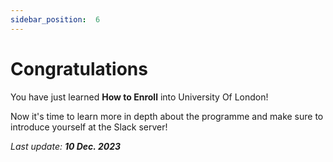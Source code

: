 ```yaml
---
sidebar_position:  6
---
```


# Congratulations

You have just learned **How to Enroll** into University Of London!

Now it's time to learn more in depth about the programme and make sure to introduce yourself at the Slack server!

*Last update: **10 Dec. 2023***
